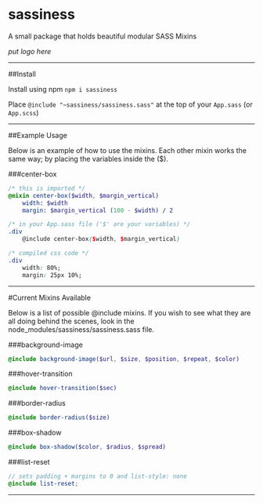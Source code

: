# sassiness

A small package that holds beautiful modular SASS Mixins

*put logo here*

***

##Install

Install using npm `npm i sassiness`

Place `@include "~sassiness/sassiness.sass"` at the top of your `App.sass` (or `App.scss`)

***

##Example Usage 

Below is an example of how to use the mixins. Each other mixin works the same way; by placing the variables inside the ($).

###center-box

```scss
/* this is imported */
@mixin center-box($width, $margin_vertical)
    width: $width
    margin: $margin_vertical (100 - $width) / 2
```

```scss
/* in your App.sass file ('$' are your variables) */
.div 
    @include center-box($width, $margin_vertical)
```

```css
/* compiled css code */
.div 
	width: 80%;
	margin: 25px 10%;
```

***

#Current Mixins Available

Below is a list of possible @include mixins. If you wish to see what they are all doing behind the scenes, look in the node_modules/sassiness/sassiness.sass file.

###background-image
```scss
@include background-image($url, $size, $position, $repeat, $color) 
```

###hover-transition
```scss
@include hover-transition($sec) 
```

###border-radius
```scss
@include border-radius($size) 
```

###box-shadow
```scss
@include box-shadow($color, $radius, $spread)  
```

###list-reset
```scss
// sets padding + margins to 0 and list-style: none
@include list-reset;  
```

***
